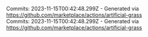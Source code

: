 Commits: 2023-11-15T00:42:48.299Z - Generated via https://github.com/marketplace/actions/artificial-grass
<br>
Commits: 2023-11-15T00:42:48.299Z - Generated via https://github.com/marketplace/actions/artificial-grass
<br>
